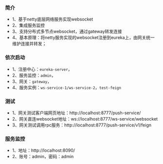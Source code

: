 ### 简介

* 1、基于netty底层网络服务实现websocket
* 2、集成服务监控
* 3、支持分布式多节点websocket，通过gateway转发连接
* 4、基本原理：将netty服务实现的websocket注册到eureka上，由网关统一维护连接并转发；

### 依次启动

* 1、注册中心：`eureka-server`，
* 2、服务监控：`admin`，
* 3、网关：`gateway`，
* 4、服务实例：`ws-service-1/ws-service-2`，`test-feign`

### 测试

* 1、网关测试客户端网页地址：http://localhost:8777/push-service/
* 2、网关直连websocket地址：ws://localhost:8777/ws-service/websocket
* 3、网关测试调用rpc服务：http://localhost:8777/push-service/v1/feign

### 服务监控

* 1、地址：http://localhost:8090/
* 2、账号：admin，密码：admin
